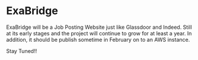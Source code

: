 # ExaBridge
ExaBridge will be a Job Posting Website just like Glassdoor and Indeed. Still at its early stages and the project will continue to grow for at least a year. In addition, it should be publish sometime in February on to an AWS instance.  

Stay Tuned!!